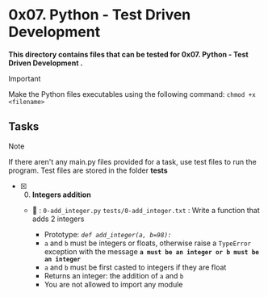 # 0x07. Python - Test Driven Development

**This directory contains files that can be tested for 0x07. Python - Test Driven Development .**

> [!IMPORTANT]
> Make the Python files executables using the following command:
> `chmod +x <filename>`


## Tasks

> [!NOTE]
> If there aren't any main.py files provided for a task, use test files to run the program.
> Test files are stored in the folder **tests**


- [x] 0. **Integers addition**

  - :file_folder: : `0-add_integer.py` `tests/0-add_integer.txt` : Write a function that adds 2 integers

    - Prototype: _`def add_integer(a, b=98):`_
    - `a` and `b` must be integers or floats, otherwise raise a `TypeError` exception with the message **`a must be an integer or b must be an integer`**
    - `a` and `b` must be first casted to integers if they are float
    - Returns an integer: the addition of `a` and `b`
    - You are not allowed to import any module
